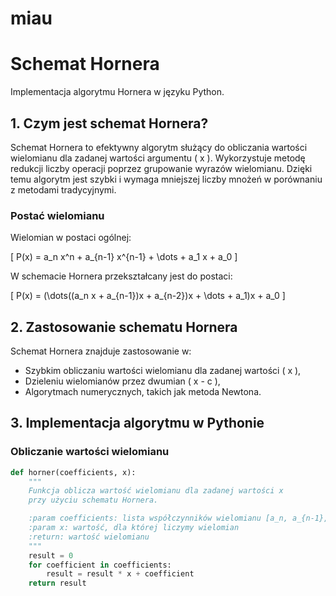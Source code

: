 # miau
# Schemat Hornera

Implementacja algorytmu Hornera w języku Python.

## 1. Czym jest schemat Hornera?

Schemat Hornera to efektywny algorytm służący do obliczania wartości wielomianu dla zadanej wartości argumentu \( x \). Wykorzystuje metodę redukcji liczby operacji poprzez grupowanie wyrazów wielomianu. Dzięki temu algorytm jest szybki i wymaga mniejszej liczby mnożeń w porównaniu z metodami tradycyjnymi.

### Postać wielomianu

Wielomian w postaci ogólnej:

\[
P(x) = a_n x^n + a_{n-1} x^{n-1} + \dots + a_1 x + a_0
\]

W schemacie Hornera przekształcany jest do postaci:

\[
P(x) = (\dots((a_n x + a_{n-1})x + a_{n-2})x + \dots + a_1)x + a_0
\]

## 2. Zastosowanie schematu Hornera

Schemat Hornera znajduje zastosowanie w:
- Szybkim obliczaniu wartości wielomianu dla zadanej wartości \( x \),
- Dzieleniu wielomianów przez dwumian \( x - c \),
- Algorytmach numerycznych, takich jak metoda Newtona.

## 3. Implementacja algorytmu w Pythonie

### Obliczanie wartości wielomianu

```python
def horner(coefficients, x):
    """
    Funkcja oblicza wartość wielomianu dla zadanej wartości x
    przy użyciu schematu Hornera.

    :param coefficients: lista współczynników wielomianu [a_n, a_{n-1}, ..., a_0]
    :param x: wartość, dla której liczymy wielomian
    :return: wartość wielomianu
    """
    result = 0
    for coefficient in coefficients:
        result = result * x + coefficient
    return result
